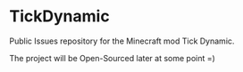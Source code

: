 # TickDynamic
Public Issues repository for the Minecraft mod Tick Dynamic.

The project will be Open-Sourced later at some point =)
